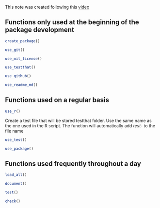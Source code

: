 This note was created following this [video](https://www.youtube.com/watch?v=XjolVT16YNw)


## Functions only used at the beginning of the package development

```r
create_package()
```

```r
use_git()
```

```r
use_mit_license()
```

```r
use_testthat()
```

```r
use_github()
```

```r
use_readme_md()
```

## Functions used on a regular basis

```r
use_r()
```

Create a test file that will be stored testthat folder. Use the same name as the one used in the R script. The function will automatically add _test-_ to the file name 

```r
use_test()
```

```r
use_package()
```

## Functions used frequently throughout a day 

```r
load_all()
```

```r
document()
```

```r
test()
```

```r
check()
```
